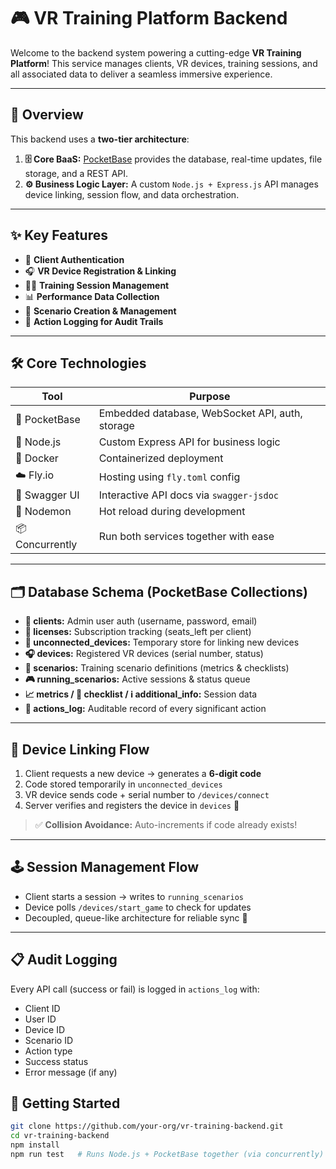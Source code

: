 # 🎮 VR Training Platform Backend

Welcome to the backend system powering a cutting-edge **VR Training Platform**! This service manages clients, VR devices, training sessions, and all associated data to deliver a seamless immersive experience.

---

## 🧠 Overview

This backend uses a **two-tier architecture**:

1. **🗄️ Core BaaS:** [PocketBase](https://pocketbase.io/) provides the database, real-time updates, file storage, and a REST API.
2. **⚙️ Business Logic Layer:** A custom `Node.js + Express.js` API manages device linking, session flow, and data orchestration.

---

## ✨ Key Features

- 🔐 **Client Authentication**  
- 🎧 **VR Device Registration & Linking**  
- 🧑‍🏫 **Training Session Management**  
- 📊 **Performance Data Collection**  
- 🧩 **Scenario Creation & Management**  
- 🧾 **Action Logging for Audit Trails**

---

## 🛠️ Core Technologies

| Tool            | Purpose                                           |
|-----------------|---------------------------------------------------|
| 💾 PocketBase   | Embedded database, WebSocket API, auth, storage   |
| 🚀 Node.js      | Custom Express API for business logic             |
| 🐳 Docker       | Containerized deployment                          |
| ☁️ Fly.io       | Hosting using `fly.toml` config                   |
| 📖 Swagger UI   | Interactive API docs via `swagger-jsdoc`          |
| 🔄 Nodemon      | Hot reload during development                     |
| 📦 Concurrently | Run both services together with ease              |

---

## 🗂️ Database Schema (PocketBase Collections)

- **👤 clients:** Admin user auth (username, password, email)
- **🔐 licenses:** Subscription tracking (seats_left per client)
- **📱 unconnected_devices:** Temporary store for linking new devices
- **🎧 devices:** Registered VR devices (serial number, status)
- **🎯 scenarios:** Training scenario definitions (metrics & checklists)
- **🎮 running_scenarios:** Active sessions & status queue
- **📈 metrics / 🧾 checklist / ℹ️ additional_info:** Session data
- **🧾 actions_log:** Auditable record of every significant action

---

## 🔄 Device Linking Flow

1. Client requests a new device → generates a **6-digit code**
2. Code stored temporarily in `unconnected_devices`
3. VR device sends code + serial number to `/devices/connect`
4. Server verifies and registers the device in `devices` 🚀

> ✅ **Collision Avoidance:** Auto-increments if code already exists!

---

## 🕹️ Session Management Flow

- Client starts a session → writes to `running_scenarios`
- Device polls `/devices/start_game` to check for updates
- Decoupled, queue-like architecture for reliable sync 📡

---

## 📋 Audit Logging

Every API call (success or fail) is logged in `actions_log` with:
- Client ID
- User ID
- Device ID
- Scenario ID
- Action type
- Success status
- Error message (if any)


## 🚀 Getting Started

```bash
git clone https://github.com/your-org/vr-training-backend.git
cd vr-training-backend
npm install
npm run test   # Runs Node.js + PocketBase together (via concurrently)
